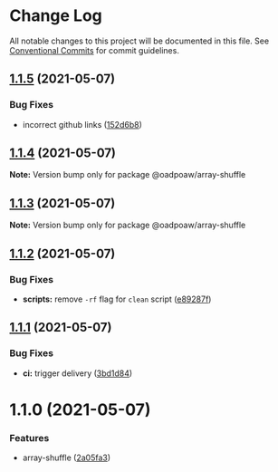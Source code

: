 # Change Log

All notable changes to this project will be documented in this file.
See [Conventional Commits](https://conventionalcommits.org) for commit guidelines.

## [1.1.5](https://github.com/oadpoaw/packages/compare/@oadpoaw/array-shuffle@1.1.4...@oadpoaw/array-shuffle@1.1.5) (2021-05-07)


### Bug Fixes

* incorrect github links ([152d6b8](https://github.com/oadpoaw/packages/commit/152d6b839d18f42b9250cf8b0b4967c3080ae4a3))





## [1.1.4](http://github.com/oadpoaw/oadpoaw/packages/compare/@oadpoaw/array-shuffle@1.1.3...@oadpoaw/array-shuffle@1.1.4) (2021-05-07)

**Note:** Version bump only for package @oadpoaw/array-shuffle





## [1.1.3](http://github.com/oadpoaw/oadpoaw/packages/compare/@oadpoaw/array-shuffle@1.1.2...@oadpoaw/array-shuffle@1.1.3) (2021-05-07)

**Note:** Version bump only for package @oadpoaw/array-shuffle





## [1.1.2](http://github.com/oadpoaw/oadpoaw/packages/compare/@oadpoaw/array-shuffle@1.1.1...@oadpoaw/array-shuffle@1.1.2) (2021-05-07)


### Bug Fixes

* **scripts:** remove `-rf` flag for `clean` script ([e89287f](http://github.com/oadpoaw/oadpoaw/packages/commit/e89287f5af8087942a8ecaf25ac8ca9b34b71f31))





## [1.1.1](http://github.com/oadpoaw/oadpoaw/packages/compare/@oadpoaw/array-shuffle@1.1.0...@oadpoaw/array-shuffle@1.1.1) (2021-05-07)


### Bug Fixes

* **ci:** trigger delivery ([3bd1d84](http://github.com/oadpoaw/oadpoaw/packages/commit/3bd1d845e728b3bc25b3afaebcb9c32eac88c4ce))





# 1.1.0 (2021-05-07)


### Features

* array-shuffle ([2a05fa3](http://github.com/oadpoaw/oadpoaw/packages/commit/2a05fa3c271ba409c4c24409f77bfd5c0f1548a1))
